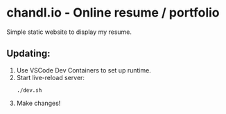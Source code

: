 # chandl.io - Online resume / portfolio

Simple static website to display my resume.

## Updating:

1. Use VSCode Dev Containers to set up runtime.
2. Start live-reload server:
    ```
    ./dev.sh
    ```
3. Make changes!